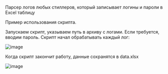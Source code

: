 Парсер логов любых стиллеров, который записывает логины и пароли в Excel таблицу

Пример использования скрипта.

Запускаем скрипт, указываем путь в архиву с логами. Если требуется, вводим пароль. 
Скрипт начал обрабатывать каждый лог:

![image](https://github.com/user-attachments/assets/1a735fb1-7cbe-4826-b96e-e355fd3659c7)

Когда скрипт закончит работу, данные сохранятся в data.xlsx

![image](https://github.com/user-attachments/assets/a09291ff-6f6f-427a-80d0-9de5c15c1ccb)

